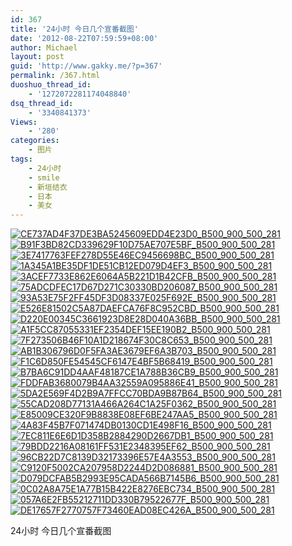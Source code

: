 ```yaml
---
id: 367
title: '24小时 今日几个宣番截图'
date: '2012-08-22T07:59:59+08:00'
author: Michael
layout: post
guid: 'http://www.gakky.me/?p=367'
permalink: /367.html
duoshuo_thread_id:
    - '1272072281174048840'
dsq_thread_id:
    - '3340841373'
Views:
    - '280'
categories:
    - 图片
tags:
    - 24小时
    - smile
    - 新垣结衣
    - 日本
    - 美女
---
```


[![CE737AD4F37DE3BA5245609EDD4E23D0_B500_900_500_281](http://www.yui-aragaki.org/wp-content/uploads/img/CE737AD4F37DE3BA5245609EDD4E23D0_B500_900_500_281.jpeg)](http://www.yui-aragaki.org/wp-content/uploads/img/CE737AD4F37DE3BA5245609EDD4E23D0_B1280_1280_1280_720.jpeg) [![B91F3BD82CD339629F10D75AE707E5BF_B500_900_500_281](http://www.yui-aragaki.org/wp-content/uploads/img/B91F3BD82CD339629F10D75AE707E5BF_B500_900_500_281.jpeg)](http://www.yui-aragaki.org/wp-content/uploads/img/B91F3BD82CD339629F10D75AE707E5BF_B1280_1280_1280_720.jpeg) [![3E7417763FEF278D55E46EC9456698BC_B500_900_500_281](http://www.yui-aragaki.org/wp-content/uploads/img/3E7417763FEF278D55E46EC9456698BC_B500_900_500_281.jpeg)](http://www.yui-aragaki.org/wp-content/uploads/img/3E7417763FEF278D55E46EC9456698BC_B1280_1280_1280_720.jpeg) [![1A345A1BE35DF1DE51CB12ED079D4EF3_B500_900_500_281](http://www.yui-aragaki.org/wp-content/uploads/img/1A345A1BE35DF1DE51CB12ED079D4EF3_B500_900_500_281.jpeg)](http://www.yui-aragaki.org/wp-content/uploads/img/1A345A1BE35DF1DE51CB12ED079D4EF3_B1280_1280_1280_720.jpeg) [![3ACEF7733E862E6064A5B221D1B42CFB_B500_900_500_281](http://www.yui-aragaki.org/wp-content/uploads/img/3ACEF7733E862E6064A5B221D1B42CFB_B500_900_500_281.jpeg)](http://www.yui-aragaki.org/wp-content/uploads/img/3ACEF7733E862E6064A5B221D1B42CFB_B1280_1280_1280_720.jpeg) [![75ADCDFEC17D67D271C30330BD206087_B500_900_500_281](http://www.yui-aragaki.org/wp-content/uploads/img/75ADCDFEC17D67D271C30330BD206087_B500_900_500_281.jpeg)](http://www.yui-aragaki.org/wp-content/uploads/img/75ADCDFEC17D67D271C30330BD206087_B1280_1280_1280_720.jpeg) [![93A53E75F2FF45DF3D08337E025F692E_B500_900_500_281](http://www.yui-aragaki.org/wp-content/uploads/img/93A53E75F2FF45DF3D08337E025F692E_B500_900_500_281.jpeg)](http://www.yui-aragaki.org/wp-content/uploads/img/93A53E75F2FF45DF3D08337E025F692E_B1280_1280_1280_720.jpeg) [![E526E81502C5A87DAEFCA76F8C952CBD_B500_900_500_281](http://www.yui-aragaki.org/wp-content/uploads/img/E526E81502C5A87DAEFCA76F8C952CBD_B500_900_500_281.jpeg)](http://www.yui-aragaki.org/wp-content/uploads/img/E526E81502C5A87DAEFCA76F8C952CBD_B1280_1280_1280_720.jpeg) [![D220E00345C3661923D8E28D040A36BB_B500_900_500_281](http://www.yui-aragaki.org/wp-content/uploads/img/D220E00345C3661923D8E28D040A36BB_B500_900_500_281.jpeg)](http://www.yui-aragaki.org/wp-content/uploads/img/D220E00345C3661923D8E28D040A36BB_B1280_1280_1280_720.jpeg) [![A1F5CC87055331EF2354DEF15EE190B2_B500_900_500_281](http://www.yui-aragaki.org/wp-content/uploads/img/A1F5CC87055331EF2354DEF15EE190B2_B500_900_500_281.jpeg)](http://www.yui-aragaki.org/wp-content/uploads/img/A1F5CC87055331EF2354DEF15EE190B2_B1280_1280_1280_720.jpeg) [![7F273506B46F10A1D218674F30C8C653_B500_900_500_281](http://www.yui-aragaki.org/wp-content/uploads/img/7F273506B46F10A1D218674F30C8C653_B500_900_500_281.jpeg)](http://www.yui-aragaki.org/wp-content/uploads/img/7F273506B46F10A1D218674F30C8C653_B1280_1280_1280_720.jpeg) [![AB1B306796D0F5FA3AE3679EF6A3B703_B500_900_500_281](http://www.yui-aragaki.org/wp-content/uploads/img/AB1B306796D0F5FA3AE3679EF6A3B703_B500_900_500_281.jpeg)](http://www.yui-aragaki.org/wp-content/uploads/img/AB1B306796D0F5FA3AE3679EF6A3B703_B1280_1280_1280_720.jpeg) [![F1C6D850FE54545CF6147E4BF5B68419_B500_900_500_281](http://www.yui-aragaki.org/wp-content/uploads/img/F1C6D850FE54545CF6147E4BF5B68419_B500_900_500_281.jpeg)](http://www.yui-aragaki.org/wp-content/uploads/img/F1C6D850FE54545CF6147E4BF5B68419_B1280_1280_1280_720.jpeg) [![B7BA6C91DD4AAF48187CE1A788B36CB9_B500_900_500_281](http://www.yui-aragaki.org/wp-content/uploads/img/B7BA6C91DD4AAF48187CE1A788B36CB9_B500_900_500_281.jpeg)](http://www.yui-aragaki.org/wp-content/uploads/img/B7BA6C91DD4AAF48187CE1A788B36CB9_B1280_1280_1280_720.jpeg) [![FDDFAB3680079B4AA32559A095886E41_B500_900_500_281](http://www.yui-aragaki.org/wp-content/uploads/img/FDDFAB3680079B4AA32559A095886E41_B500_900_500_281.jpeg)](http://www.yui-aragaki.org/wp-content/uploads/img/FDDFAB3680079B4AA32559A095886E41_B1280_1280_1280_720.jpeg) [![5DA2E569F4D2B9A7FFCC70BDA9B87B64_B500_900_500_281](http://www.yui-aragaki.org/wp-content/uploads/img/5DA2E569F4D2B9A7FFCC70BDA9B87B64_B500_900_500_281.jpeg)](http://www.yui-aragaki.org/wp-content/uploads/img/5DA2E569F4D2B9A7FFCC70BDA9B87B64_B1280_1280_1280_720.jpeg) [![55CAD208D77131A466A264C1A25F0362_B500_900_500_281](http://www.yui-aragaki.org/wp-content/uploads/img/55CAD208D77131A466A264C1A25F0362_B500_900_500_281.jpeg)](http://www.yui-aragaki.org/wp-content/uploads/img/55CAD208D77131A466A264C1A25F0362_B1280_1280_1280_720.jpeg) [![E85009CE320F9B8838E08EF6BE247AA5_B500_900_500_281](http://www.yui-aragaki.org/wp-content/uploads/img/E85009CE320F9B8838E08EF6BE247AA5_B500_900_500_281.jpeg)](http://www.yui-aragaki.org/wp-content/uploads/img/E85009CE320F9B8838E08EF6BE247AA5_B1280_1280_1280_720.jpeg) [![4A83F45B7F071474DB0130CD1E498F16_B500_900_500_281](http://www.yui-aragaki.org/wp-content/uploads/img/4A83F45B7F071474DB0130CD1E498F16_B500_900_500_281.jpeg)](http://www.yui-aragaki.org/wp-content/uploads/img/4A83F45B7F071474DB0130CD1E498F16_B1280_1280_1280_720.jpeg) [![7EC811E6E6D1D358B2884290D2667DB1_B500_900_500_281](http://www.yui-aragaki.org/wp-content/uploads/img/7EC811E6E6D1D358B2884290D2667DB1_B500_900_500_281.jpeg)](http://www.yui-aragaki.org/wp-content/uploads/img/7EC811E6E6D1D358B2884290D2667DB1_B1280_1280_1280_720.jpeg) [![79BDD2216A08161FF531E2348395EF62_B500_900_500_281](http://www.yui-aragaki.org/wp-content/uploads/img/79BDD2216A08161FF531E2348395EF62_B500_900_500_281.jpeg)](http://www.yui-aragaki.org/wp-content/uploads/img/79BDD2216A08161FF531E2348395EF62_B1280_1280_1280_720.jpeg) [![96CB22D7C8139D32173396E57E4A3553_B500_900_500_281](http://www.yui-aragaki.org/wp-content/uploads/img/96CB22D7C8139D32173396E57E4A3553_B500_900_500_281.jpeg)](http://www.yui-aragaki.org/wp-content/uploads/img/96CB22D7C8139D32173396E57E4A3553_B1280_1280_1280_720.jpeg) [![C9120F5002CA207958D2244D2D086881_B500_900_500_281](http://www.yui-aragaki.org/wp-content/uploads/img/C9120F5002CA207958D2244D2D086881_B500_900_500_281.jpeg)](http://www.yui-aragaki.org/wp-content/uploads/img/C9120F5002CA207958D2244D2D086881_B1280_1280_1280_720.jpeg) [![D079DCFAB5B2993E95CADA566B7145B6_B500_900_500_281](http://www.yui-aragaki.org/wp-content/uploads/img/D079DCFAB5B2993E95CADA566B7145B6_B500_900_500_281.jpeg)](http://www.yui-aragaki.org/wp-content/uploads/img/D079DCFAB5B2993E95CADA566B7145B6_B1280_1280_1280_720.jpeg) [![0C02A8A75E1A77B15B422E8276EBC734_B500_900_500_281](http://www.yui-aragaki.org/wp-content/uploads/img/0C02A8A75E1A77B15B422E8276EBC734_B500_900_500_281.jpeg)](http://www.yui-aragaki.org/wp-content/uploads/img/0C02A8A75E1A77B15B422E8276EBC734_B1280_1280_1280_720.jpeg) [![057A6E2FB55212711DD330B79522677F_B500_900_500_281](http://www.yui-aragaki.org/wp-content/uploads/img/057A6E2FB55212711DD330B79522677F_B500_900_500_281.jpeg)](http://www.yui-aragaki.org/wp-content/uploads/img/057A6E2FB55212711DD330B79522677F_B1280_1280_1280_720.jpeg) [![DE17657F2770757F73460EAD08EC426A_B500_900_500_281](http://www.yui-aragaki.org/wp-content/uploads/img/DE17657F2770757F73460EAD08EC426A_B500_900_500_281.jpeg)](http://www.yui-aragaki.org/wp-content/uploads/img/DE17657F2770757F73460EAD08EC426A_B1280_1280_1280_720.jpeg)

24小时 今日几个宣番截图